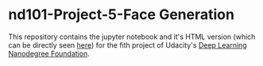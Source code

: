 # nd101-Project-5-Face Generation

This repository contains the jupyter notebook and it's HTML version (which can be directly seen [here](https://tupini07.github.io/Face-Generation-with-DCGAN/)) for the fith project of Udacity's [Deep Learning Nanodegree Foundation](https://www.udacity.com/course/deep-learning-nanodegree-foundation--nd101).
